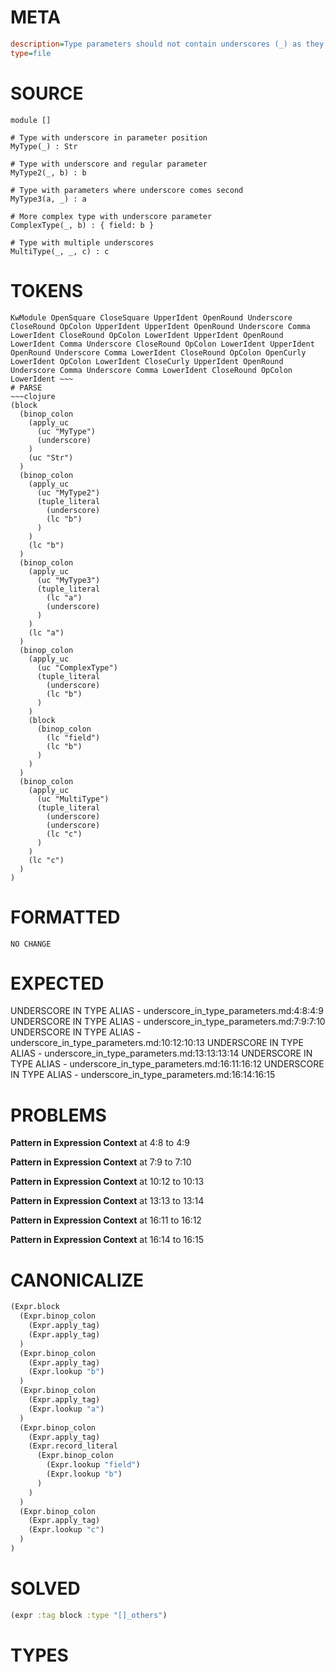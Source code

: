 # META
~~~ini
description=Type parameters should not contain underscores (_) as they represent 'I don't care' types, which doesn't make sense when declaring a type.
type=file
~~~
# SOURCE
~~~roc
module []

# Type with underscore in parameter position
MyType(_) : Str

# Type with underscore and regular parameter
MyType2(_, b) : b

# Type with parameters where underscore comes second
MyType3(a, _) : a

# More complex type with underscore parameter
ComplexType(_, b) : { field: b }

# Type with multiple underscores
MultiType(_, _, c) : c
~~~
# TOKENS
~~~text
KwModule OpenSquare CloseSquare UpperIdent OpenRound Underscore CloseRound OpColon UpperIdent UpperIdent OpenRound Underscore Comma LowerIdent CloseRound OpColon LowerIdent UpperIdent OpenRound LowerIdent Comma Underscore CloseRound OpColon LowerIdent UpperIdent OpenRound Underscore Comma LowerIdent CloseRound OpColon OpenCurly LowerIdent OpColon LowerIdent CloseCurly UpperIdent OpenRound Underscore Comma Underscore Comma LowerIdent CloseRound OpColon LowerIdent ~~~
# PARSE
~~~clojure
(block
  (binop_colon
    (apply_uc
      (uc "MyType")
      (underscore)
    )
    (uc "Str")
  )
  (binop_colon
    (apply_uc
      (uc "MyType2")
      (tuple_literal
        (underscore)
        (lc "b")
      )
    )
    (lc "b")
  )
  (binop_colon
    (apply_uc
      (uc "MyType3")
      (tuple_literal
        (lc "a")
        (underscore)
      )
    )
    (lc "a")
  )
  (binop_colon
    (apply_uc
      (uc "ComplexType")
      (tuple_literal
        (underscore)
        (lc "b")
      )
    )
    (block
      (binop_colon
        (lc "field")
        (lc "b")
      )
    )
  )
  (binop_colon
    (apply_uc
      (uc "MultiType")
      (tuple_literal
        (underscore)
        (underscore)
        (lc "c")
      )
    )
    (lc "c")
  )
)
~~~
# FORMATTED
~~~roc
NO CHANGE
~~~
# EXPECTED
UNDERSCORE IN TYPE ALIAS - underscore_in_type_parameters.md:4:8:4:9
UNDERSCORE IN TYPE ALIAS - underscore_in_type_parameters.md:7:9:7:10
UNDERSCORE IN TYPE ALIAS - underscore_in_type_parameters.md:10:12:10:13
UNDERSCORE IN TYPE ALIAS - underscore_in_type_parameters.md:13:13:13:14
UNDERSCORE IN TYPE ALIAS - underscore_in_type_parameters.md:16:11:16:12
UNDERSCORE IN TYPE ALIAS - underscore_in_type_parameters.md:16:14:16:15
# PROBLEMS
**Pattern in Expression Context**
at 4:8 to 4:9

**Pattern in Expression Context**
at 7:9 to 7:10

**Pattern in Expression Context**
at 10:12 to 10:13

**Pattern in Expression Context**
at 13:13 to 13:14

**Pattern in Expression Context**
at 16:11 to 16:12

**Pattern in Expression Context**
at 16:14 to 16:15

# CANONICALIZE
~~~clojure
(Expr.block
  (Expr.binop_colon
    (Expr.apply_tag)
    (Expr.apply_tag)
  )
  (Expr.binop_colon
    (Expr.apply_tag)
    (Expr.lookup "b")
  )
  (Expr.binop_colon
    (Expr.apply_tag)
    (Expr.lookup "a")
  )
  (Expr.binop_colon
    (Expr.apply_tag)
    (Expr.record_literal
      (Expr.binop_colon
        (Expr.lookup "field")
        (Expr.lookup "b")
      )
    )
  )
  (Expr.binop_colon
    (Expr.apply_tag)
    (Expr.lookup "c")
  )
)
~~~
# SOLVED
~~~clojure
(expr :tag block :type "[]_others")
~~~
# TYPES
~~~roc
~~~
